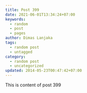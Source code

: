```yaml
---
title: Post 399
date: 2021-06-01T13:34:24+07:00
keywords:
  - random
  - post
  - pages
author: Dimas Lanjaka
tags:
  - random post
  - untagged
category:
  - random post
  - uncategorized
updated: 2014-05-23T00:47:42+07:00
---
```

This is content of post 399